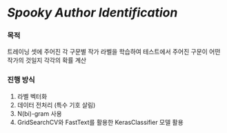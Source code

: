 # *Spooky Author Identification*

### 목적
트레이닝 셋에 주어진 각 구문별 작가 라벨을 학습하여 테스트에서 주어진 구문이 어떤 작가의 것일지 각각의 확률 계산

### 진행 방식
1. 라벨 벡터화
2. 데이터 전처리 (특수 기호 살림)
3. N(bi)-gram 사용
4. GridSearchCV와 FastText를 활용한 KerasClassifier 모델 활용
